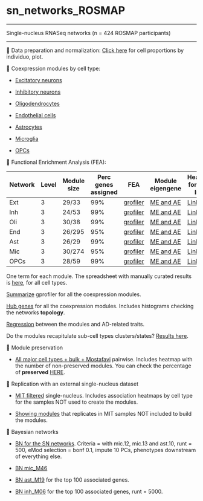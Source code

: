 # sn_networks_ROSMAP

***************************************
Single-nucleus RNASeq networks (n = 424 ROSMAP participants) 
*************************************** 

:small_orange_diamond: Data preparation and normalization:
[Click here](https://rushalz.github.io/sn_networks_ROSMAP/coexpression_net_sn/sn_phenotype.html) for cell proportions by individuo, plot.

:small_orange_diamond: Coexpression modules by cell type:

- [Excitatory neurons](https://rushalz.github.io/sn_networks_ROSMAP/coexpression_net_sn/net_reports/Report_ext.html)

- [Inhibitory neurons](https://rushalz.github.io/sn_networks_ROSMAP/coexpression_net_sn/net_reports/Report_inh.html)

- [Oligodendrocytes](https://rushalz.github.io/sn_networks_ROSMAP/coexpression_net_sn/net_reports/Report_oli.html)

- [Endothelial cells](https://rushalz.github.io/sn_networks_ROSMAP/coexpression_net_sn/net_reports/Report_end.html)

- [Astrocytes](https://rushalz.github.io/sn_networks_ROSMAP/coexpression_net_sn/net_reports/Report_ast.html)

- [Microglia](https://rushalz.github.io/sn_networks_ROSMAP/coexpression_net_sn/net_reports/Report_mic.html)

- [OPCs](https://rushalz.github.io/sn_networks_ROSMAP/coexpression_net_sn/net_reports/Report_opc.html)

:small_orange_diamond: Functional Enrichment Analysis (FEA):

| Network | Level | Module size | Perc genes assigned | FEA | Module eigengene | Heatmap for gene lists |
| ------------- | ------ | ------ | ------ | ------ | ------ | ------ |
| Ext| 3 | 29/33 | 99% | [grofiler](https://rushalz.github.io/sn_networks_ROSMAP/coexpression_net_sn/FEA/gprofiler/Report_gprofiler_cl3_ext.html) | [ME and AE](https://rushalz.github.io/sn_networks_ROSMAP/coexpression_net_sn/eigen_reports/Report_eigen_2nd_ext_lv3.html) | [Link](https://rushalz.github.io/sn_networks_ROSMAP/coexpression_net_sn/FEA/fisher/Report_heatmap_fisher_cl3_ext.html) |
| Inh | 3 | 24/53 | 99% | [grofiler](https://rushalz.github.io/sn_networks_ROSMAP/coexpression_net_sn/FEA/gprofiler/Report_gprofiler_cl3_inh.html) | [ME and AE](https://rushalz.github.io/sn_networks_ROSMAP/coexpression_net_sn/eigen_reports/Report_eigen_2nd_inh_lv3.html) | [Link](https://rushalz.github.io/sn_networks_ROSMAP/coexpression_net_sn/FEA/fisher/Report_heatmap_fisher_cl3_inh.html) |
| Oli | 3 | 30/38 | 99% | [grofiler](https://rushalz.github.io/sn_networks_ROSMAP/coexpression_net_sn/FEA/gprofiler/Report_gprofiler_cl3_oli.html) | [ME and AE](https://rushalz.github.io/sn_networks_ROSMAP/coexpression_net_sn/eigen_reports/Report_eigen_2nd_oli_lv3.html) | [Link](https://rushalz.github.io/sn_networks_ROSMAP/coexpression_net_sn/FEA/fisher/Report_heatmap_fisher_cl3_oli.html) |
| End | 3 | 26/295 | 95% | [grofiler](https://rushalz.github.io/sn_networks_ROSMAP/coexpression_net_sn/FEA/gprofiler/Report_gprofiler_cl3_end.html) | [ME and AE](https://rushalz.github.io/sn_networks_ROSMAP/coexpression_net_sn/eigen_reports/Report_eigen_2nd_end_lv3.html) | [Link](https://rushalz.github.io/sn_networks_ROSMAP/coexpression_net_sn/FEA/fisher/Report_heatmap_fisher_cl3_end.html) |
| Ast | 3 | 26/29 | 99% | [grofiler](https://rushalz.github.io/sn_networks_ROSMAP/coexpression_net_sn/FEA/gprofiler/Report_gprofiler_cl3_ast.html) | [ME and AE](https://rushalz.github.io/sn_networks_ROSMAP/coexpression_net_sn/eigen_reports/Report_eigen_2nd_ast_lv3.html) | [Link](https://rushalz.github.io/sn_networks_ROSMAP/coexpression_net_sn/FEA/fisher/Report_heatmap_fisher_cl3_ast.html) |
| Mic | 3 | 30/274 | 95% | [grofiler](https://rushalz.github.io/sn_networks_ROSMAP/coexpression_net_sn/FEA/gprofiler/Report_gprofiler_cl3_mic.html) | [ME and AE](https://rushalz.github.io/sn_networks_ROSMAP/coexpression_net_sn/eigen_reports/Report_eigen_2nd_mic_lv3.html) | [Link](https://rushalz.github.io/sn_networks_ROSMAP/coexpression_net_sn/FEA/fisher/Report_heatmap_fisher_cl3_mic.html) |
| OPCs | 3 | 28/59 | 99% | [grofiler](https://rushalz.github.io/sn_networks_ROSMAP/coexpression_net_sn/FEA/gprofiler/Report_gprofiler_cl3_opc.html) | [ME and AE](https://rushalz.github.io/sn_networks_ROSMAP/coexpression_net_sn/eigen_reports/Report_eigen_2nd_opc_lv3.html) | [Link](https://rushalz.github.io/sn_networks_ROSMAP/coexpression_net_sn/FEA/fisher/Report_heatmap_fisher_cl3_opc.html) |

One term for each module. The spreadsheet with manually curated results is [here](https://rushalz.github.io/sn_networks_ROSMAP/coexpression_net_sn/FEA/FEA_byModule_SN.xlsx), for all cell types.

[Summarize](https://rushalz.github.io/sn_networks_ROSMAP/coexpression_net_sn/FEA/gprofiler/gprofiler_summarize_sn.html) gprofiler for all the coexpression modules. 

[Hub genes](https://rushalz.github.io/sn_networks_ROSMAP/coexpression_net_sn/hub_genes_sn.html) for all the coexpression modules. Includes histograms checking the networks **topology**.

[Regression](https://rushalz.github.io/sn_networks_ROSMAP/coexpression_net_sn/lr_mod_cov_sn_cl3_adj_cov.html) between the modules and AD-related traits. 

Do the modules recapitulate sub-cell types clusters/states? [Results here](https://rushalz.github.io/sn_networks_ROSMAP/coexpression_net_sn/emods_vs_subcells_jaccard.html).

:small_orange_diamond: Module preservation

- [All major cell types + bulk + Mostafavi](https://rushalz.github.io/sn_networks_ROSMAP/coexpression_net_sn/MP/02_mp_bulk_mostafavi_majorCelltypes.html) pairwise. Includes heatmap with the number of non-preserved modules. You can check the percentage of **preserved** [HERE](https://rushalz.github.io/sn_networks_ROSMAP/coexpression_net_sn//MP/02_mp_proportion_Aug2023.html).

:small_orange_diamond: Replication with an external single-nucleus dataset 

 - [MIT filtered](https://rushalz.github.io/sn_networks_ROSMAP/coexpression_net_sn/replication/replication_vs_MIT_filt_summarized.html) single-nucleus. Includes association heatmaps by cell type for the samples NOT used to create the modules.

 - [Showing modules](https://rushalz.github.io/sn_networks_ROSMAP/coexpression_net_sn/replication/replication_vs_MIT_filt_summarized2.html) that replicates in MIT samples NOT included to build the modules.

:small_orange_diamond: Bayesian networks

- [BN for the SN networks](https://rushalz.github.io/sn_networks_ROSMAP/coexpression_net_sn/BN/app07_BN_snRNA_hprior.html). Criteria = with mic.12, mic.13 and ast.10, runt = 500, eMod selection = bonf 0.1, impute 10 PCs, phenotypes downstream of everything else.

- [BN mic_M46](https://rushalz.github.io/sn_networks_ROSMAP/coexpression_net_sn/BN/BN_singlenuc_mic_m46.html)

- [BN ast_M19](https://rushalz.github.io/sn_networks_ROSMAP/coexpression_net_sn/BN/BN_singlenuc_ast_m19.html) for the top 100 associated genes.

- [BN inh_M06](https://rushalz.github.io/sn_networks_ROSMAP/coexpression_net_sn/BN/BN_singlenuc_inh_m6.html) for the top 100 associated genes, runt = 5000.



